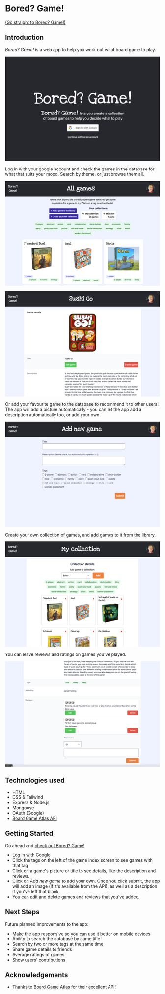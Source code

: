 # Bored? Game!

[(Go straight to Bored? Game!)](https://boredgameapp.herokuapp.com/)

## Introduction

*Bored? Game!* is a web app to help you work out what board game to play. 

![Screenshot of landing page](/public/images/landing-page.png)

Log in with your google account and check the games in the database for what that suits your mood. Search by theme, or just browse them all. 

![Screenshot of game index view](/public/images/all-games.png)

![Screenshot of game details view](/public/images/game-show.png)

Or add your favourite game to the database to recommend it to other users! The app will add a picture automatically - you can let the app add a description automatically too, or add your own.

![Screenshot of new game view](/public/images/add-game.png)

Create your own collection of games, and add games to it from the library.

![Screenshot of game details view](/public/images/my-collection.png)


You can leave reviews and ratings on games you've played.

![Screenshot of game reviews](/public/images/reviews.png)

## Technologies used

* HTML
* CSS & Tailwind
* Express & Node.js
* Mongoose
* OAuth (Google)
* [Board Game Atlas API](https://www.boardgameatlas.com/api/docs)


## Getting Started

Go ahead and [check out Bored? Game!](https://boredgameapp.herokuapp.com/) 

* Log in with Google
* Click the tags on the left of the game index screen to see games with that tag
* Click on a game's picture or title to see details, like the description and reviews.
* Click on *Add new game* to add your own. Once you click submit, the app will add an image (if it's available from the API), as well as a description if you've left that blank.
* You can edit and delete games and reviews that you've added.


## Next Steps

Future planned improvements to the app:

* Make the app responsive so you can use it better on mobile devices
* Ability to search the database by game title
* Search by two or more tags at the same time
* Share game details to friends
* Average ratings of games
* Show users' contributions

## Acknowledgements

* Thanks to [Board Game Atlas](https://www.boardgameatlas.com/) for their excellent API!
